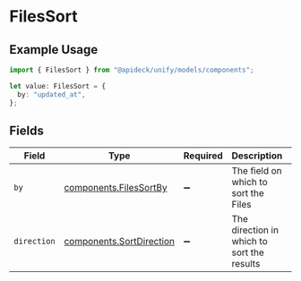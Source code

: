 # FilesSort

## Example Usage

```typescript
import { FilesSort } from "@apideck/unify/models/components";

let value: FilesSort = {
  by: "updated_at",
};
```

## Fields

| Field                                                                | Type                                                                 | Required                                                             | Description                                                          | Example                                                              |
| -------------------------------------------------------------------- | -------------------------------------------------------------------- | -------------------------------------------------------------------- | -------------------------------------------------------------------- | -------------------------------------------------------------------- |
| `by`                                                                 | [components.FilesSortBy](../../models/components/filessortby.md)     | :heavy_minus_sign:                                                   | The field on which to sort the Files                                 | updated_at                                                           |
| `direction`                                                          | [components.SortDirection](../../models/components/sortdirection.md) | :heavy_minus_sign:                                                   | The direction in which to sort the results                           |                                                                      |